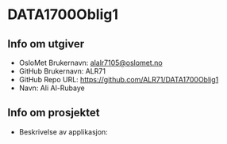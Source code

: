 # DATA1700Oblig1
## Info om utgiver
* OsloMet Brukernavn: alalr7105@oslomet.no
* GitHub Brukernavn: ALR71
* GitHub Repo URL: https://github.com/ALR71/DATA1700Oblig1
* Navn: Ali Al-Rubaye
## Info om prosjektet
* Beskrivelse av applikasjon:

